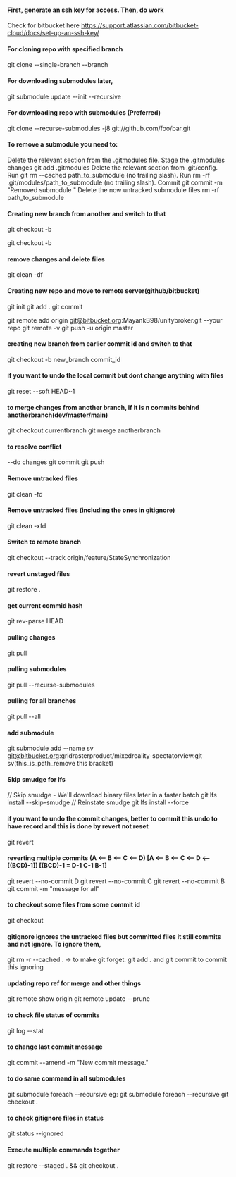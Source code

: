 #### First, generate an ssh key for access. Then, do work

Check for bitbucket here https://support.atlassian.com/bitbucket-cloud/docs/set-up-an-ssh-key/

#### For cloning repo with specified branch

git clone --single-branch --branch <branchname> <remote-repo>

#### For downloading submodules later,

git submodule update --init --recursive

#### For downloading repo with submodules (Preferred)

git clone --recurse-submodules -j8 git://github.com/foo/bar.git

#### To remove a submodule you need to:

Delete the relevant section from the .gitmodules file.
Stage the .gitmodules changes git add .gitmodules
Delete the relevant section from .git/config.
Run git rm --cached path_to_submodule (no trailing slash).
Run rm -rf .git/modules/path_to_submodule (no trailing slash).
Commit git commit -m "Removed submodule "
Delete the now untracked submodule files rm -rf path_to_submodule

#### Creating new branch from another and switch to that

git checkout -b <new-branch>

git checkout -b <new-branch> <existing-branch>

#### remove changes and delete files

git clean -df

#### Creating new repo and move to remote server(github/bitbucket)

git init 
git add .
git commit 

git remote add origin git@bitbucket.org:MayankB98/unitybroker.git --your repo
git remote -v
git push -u origin master

#### creating new branch from earlier commit id and switch to that

git checkout -b new_branch commit_id

#### if you want to undo the local commit but dont change anything with files

git reset --soft HEAD~1

#### to merge changes from another branch, if it is n commits behind anotherbranch(dev/master/main)

git checkout currentbranch
git merge anotherbranch			

#### to resolve conflict

--do changes
git commit 
git push

#### Remove untracked files

git clean -fd

#### Remove untracked files (including the ones in gitignore)

git clean -xfd

#### Switch to remote branch

git checkout --track origin/feature/StateSynchronization

#### revert unstaged files

git restore .

#### get current commid hash

git rev-parse HEAD

#### pulling changes

git pull

#### pulling submodules

git pull --recurse-submodules

#### pulling for all branches

git pull --all

#### add submodule

git submodule add --name sv git@bitbucket.org:gridrasterproduct/mixedreality-spectatorview.git sv(this_is_path_remove this bracket)

#### Skip smudge for lfs

// Skip smudge - We'll download binary files later in a faster batch
git lfs install --skip-smudge
// Reinstate smudge
git lfs install --force

#### if you want to undo the commit changes, better to commit this undo to have record and this is done by revert not reset

git revert <commit-id>

#### reverting multiple commits	(A <-- B  <-- C <-- D) [A <-- B  <-- C <-- D <-- [(BCD)-1]] [(BCD)-1 = D-1 C-1 B-1]

git revert --no-commit D
git revert --no-commit C
git revert --no-commit B
git commit -m "message for all"

#### to checkout some files from some commit id

git checkout <commit-id> <path>

#### gitignore ignores the untracked files but committed files it still commits and not ignore. To ignore them,

git rm -r --cached .     -> to make git forget.
git add . and git commit to commit this ignoring

#### updating repo ref for merge and other things

git remote show origin
git remote update --prune

#### to check file status of commits 

git log --stat

#### to change last commit message

git commit --amend -m "New commit message."

#### to do same command in all submodules

git submodule foreach --recursive <command>
eg: git submodule foreach --recursive git checkout .

#### to check gitignore files in status

git status --ignored

#### Execute multiple commands together

git restore --staged . && git checkout .
